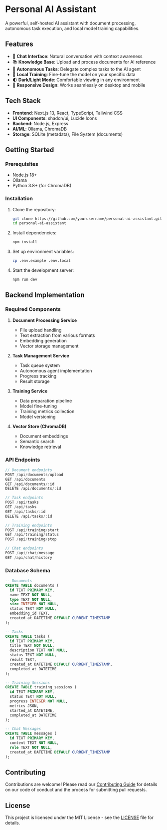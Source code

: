 # Personal AI Assistant

A powerful, self-hosted AI assistant with document processing, autonomous task execution, and local model training capabilities.

## Features

- 💬 **Chat Interface**: Natural conversation with context awareness
- 📚 **Knowledge Base**: Upload and process documents for AI reference
- 🤖 **Autonomous Tasks**: Delegate complex tasks to the AI agent
- 🧠 **Local Training**: Fine-tune the model on your specific data
- 🌓 **Dark/Light Mode**: Comfortable viewing in any environment
- 📱 **Responsive Design**: Works seamlessly on desktop and mobile

## Tech Stack

- **Frontend**: Next.js 13, React, TypeScript, Tailwind CSS
- **UI Components**: shadcn/ui, Lucide Icons
- **Backend**: Node.js, Express
- **AI/ML**: Ollama, ChromaDB
- **Storage**: SQLite (metadata), File System (documents)

## Getting Started

### Prerequisites

- Node.js 18+
- Ollama
- Python 3.8+ (for ChromaDB)

### Installation

1. Clone the repository:
   ```bash
   git clone https://github.com/yourusername/personal-ai-assistant.git
   cd personal-ai-assistant
   ```

2. Install dependencies:
   ```bash
   npm install
   ```

3. Set up environment variables:
   ```bash
   cp .env.example .env.local
   ```

4. Start the development server:
   ```bash
   npm run dev
   ```

## Backend Implementation

### Required Components

1. **Document Processing Service**
   - File upload handling
   - Text extraction from various formats
   - Embedding generation
   - Vector storage management

2. **Task Management Service**
   - Task queue system
   - Autonomous agent implementation
   - Progress tracking
   - Result storage

3. **Training Service**
   - Data preparation pipeline
   - Model fine-tuning
   - Training metrics collection
   - Model versioning

4. **Vector Store (ChromaDB)**
   - Document embeddings
   - Semantic search
   - Knowledge retrieval

### API Endpoints

```typescript
// Document endpoints
POST /api/documents/upload
GET /api/documents
GET /api/documents/:id
DELETE /api/documents/:id

// Task endpoints
POST /api/tasks
GET /api/tasks
GET /api/tasks/:id
DELETE /api/tasks/:id

// Training endpoints
POST /api/training/start
GET /api/training/status
POST /api/training/stop

// Chat endpoints
POST /api/chat/message
GET /api/chat/history
```

### Database Schema

```sql
-- Documents
CREATE TABLE documents (
  id TEXT PRIMARY KEY,
  name TEXT NOT NULL,
  type TEXT NOT NULL,
  size INTEGER NOT NULL,
  status TEXT NOT NULL,
  embedding_id TEXT,
  created_at DATETIME DEFAULT CURRENT_TIMESTAMP
);

-- Tasks
CREATE TABLE tasks (
  id TEXT PRIMARY KEY,
  title TEXT NOT NULL,
  description TEXT NOT NULL,
  status TEXT NOT NULL,
  result TEXT,
  created_at DATETIME DEFAULT CURRENT_TIMESTAMP,
  completed_at DATETIME
);

-- Training Sessions
CREATE TABLE training_sessions (
  id TEXT PRIMARY KEY,
  status TEXT NOT NULL,
  progress INTEGER NOT NULL,
  metrics JSON,
  started_at DATETIME,
  completed_at DATETIME
);

-- Chat Messages
CREATE TABLE messages (
  id TEXT PRIMARY KEY,
  content TEXT NOT NULL,
  role TEXT NOT NULL,
  created_at DATETIME DEFAULT CURRENT_TIMESTAMP
);
```

## Contributing

Contributions are welcome! Please read our [Contributing Guide](CONTRIBUTING.md) for details on our code of conduct and the process for submitting pull requests.

## License

This project is licensed under the MIT License - see the [LICENSE](LICENSE) file for details.